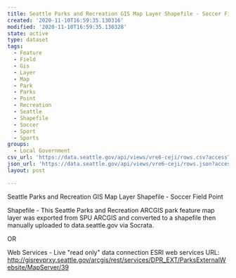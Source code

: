 ```yaml
---
title: Seattle Parks and Recreation GIS Map Layer Shapefile - Soccer Field Point
created: '2020-11-10T16:59:35.130316'
modified: '2020-11-10T16:59:35.130328'
state: active
type: dataset
tags:
  - Feature
  - Field
  - Gis
  - Layer
  - Map
  - Park
  - Parks
  - Point
  - Recreation
  - Seattle
  - Shapefile
  - Soccer
  - Sport
  - Sports
groups:
  - Local Government
csv_url: 'https://data.seattle.gov/api/views/vre6-ceji/rows.csv?accessType=DOWNLOAD'
json_url: 'https://data.seattle.gov/api/views/vre6-ceji/rows.json?accessType=DOWNLOAD'
layout: post

---
```

Seattle Parks and Recreation GIS Map Layer Shapefile - Soccer Field Point

Shapefile - This Seattle Parks and Recreation ARCGIS park feature map layer was exported from SPU ARCGIS and converted to a shapefile then manually uploaded to data.seattle.gov via Socrata.

OR

Web Services - Live "read only" data connection ESRI web services URL: http://gisrevprxy.seattle.gov/arcgis/rest/services/DPR_EXT/ParksExternalWebsite/MapServer/39
